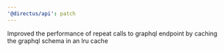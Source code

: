 ```yaml
---
'@directus/api': patch
---
```


Improved the performance of repeat calls to graphql endpoint by caching the graphql schema in an lru cache
